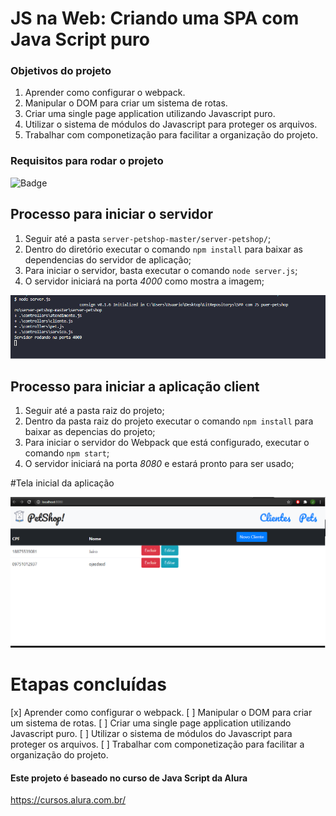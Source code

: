 # JS na Web: Criando uma SPA com Java Script puro

### Objetivos do projeto
1. Aprender como configurar o webpack.
2. Manipular o DOM para criar um sistema de rotas.
3. Criar uma single page application utilizando Javascript puro.
4. Utilizar o sistema de módulos do Javascript para proteger os arquivos.
5. Trabalhar com componetização para facilitar a organização do projeto.

### Requisitos para rodar o projeto
![Badge](https://img.shields.io/badge/node-v12.18.4-%237159c1?style=for-the-badge&logo=Node.js)

## Processo para iniciar o servidor
1. Seguir até a pasta ```server-petshop-master/server-petshop/```;
2. Dentro do diretório executar o comando ```npm install``` para baixar as dependencias do servidor de aplicação;
3. Para iniciar o servidor, basta executar o comando ``` node server.js ```;
4. O servidor iniciará na porta _4000_ como mostra a imagem;

![alt text](img-readme/server-img.png)

## Processo para iniciar a aplicação client
1. Seguir até a pasta raiz do projeto;
2. Dentro da pasta raiz do projeto  executar o comando ``` npm install ``` para baixar as depencias do projeto;
3. Para iniciar o servidor do Webpack que está configurado, executar o comando ``` npm start ```;
4. O servidor iniciará na porta _8080_ e estará pronto para ser usado;

#Tela inicial da aplicação 

![alt text](img-readme/client-img.png)


# Etapas concluídas 
[x] Aprender como configurar o webpack.
[ ] Manipular o DOM para criar um sistema de rotas.
[ ] Criar uma single page application utilizando Javascript puro.
[ ] Utilizar o sistema de módulos do Javascript para proteger os arquivos.
[ ] Trabalhar com componetização para facilitar a organização do projeto.


#### Este projeto é baseado no curso de Java Script da Alura 
https://cursos.alura.com.br/
